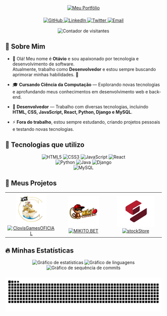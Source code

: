 <div align="center">
  <a href="https://tavinscapi.github.io/portfolio/" target="_blank">
    <img src="https://github.com/TavinScapi/Imagens/blob/main/Design%20sem%20nome.gif" alt="Meu Portfólio" />
  </a>
</div>


###

<div align="center">  
  <!-- Redes Sociais -->
  <a href="https://github.com/TavinScapi" target="_blank">
    <img src="https://img.shields.io/badge/GitHub-000?style=for-the-badge&logo=github&logoColor=white" alt="GitHub">
  </a>
  
  <a href="https://www.linkedin.com/in/seu-perfil" target="_blank">
    <img src="https://img.shields.io/badge/LinkedIn-0077B5?style=for-the-badge&logo=linkedin&logoColor=white" alt="LinkedIn">
  </a>

  <a href="https://twitter.com/seu-perfil" target="_blank">
    <img src="https://img.shields.io/badge/Twitter-1DA1F2?style=for-the-badge&logo=twitter&logoColor=white" alt="Twitter">
  </a>

  <a href="mailto:seu-email@gmail.com">
    <img src="https://img.shields.io/badge/Email-D14836?style=for-the-badge&logo=gmail&logoColor=white" alt="Email">
  </a>
  <br><br>
  <img src="https://visitor-badge.laobi.icu/badge?page_id=TavinScapi.TavinScapi&" alt="Contador de visitantes" />

</div>





## 📕 Sobre Mim

- 👋 Olá! Meu nome é **Otávio** e sou apaixonado por tecnologia e desenvolvimento de software.  
­­      Atualmente, trabalho como **Desenvolvedor** e estou sempre buscando aprimorar minhas habilidades. 🚀

- 🎓 **Cursando Ciência da Computação** — Explorando novas tecnologias e aprofundando meus conhecimentos em desenvolvimento web e back-end.  

- 💼 **Desenvolvedor** — Trabalho com diversas tecnologias, incluindo **HTML, CSS, JavaScript, React, Python, Django e MySQL**.  

- ⚡ **Fora do trabalho**, estou sempre estudando, criando projetos pessoais e testando novas tecnologias.  


## 🚀 Tecnologias que utilizo  

<div align="center">
  <!-- Front-end -->
  <img src="https://cdn.jsdelivr.net/gh/devicons/devicon/icons/html5/html5-original.svg" height="50" title="HTML5" />
  <img src="https://cdn.jsdelivr.net/gh/devicons/devicon/icons/css3/css3-original.svg" height="50" title="CSS3" />
  <img src="https://cdn.jsdelivr.net/gh/devicons/devicon/icons/javascript/javascript-original.svg" height="50" title="JavaScript" />
  <img src="https://cdn.jsdelivr.net/gh/devicons/devicon/icons/react/react-original.svg" height="50" title="React" />
  
  <br>

  <!-- Back-end -->
  <img src="https://cdn.jsdelivr.net/gh/devicons/devicon/icons/python/python-original.svg" height="50" title="Python" />
  <img src="https://cdn.jsdelivr.net/gh/devicons/devicon/icons/java/java-original.svg" height="50" title="Java" />
  <img src="https://cdn.jsdelivr.net/gh/devicons/devicon/icons/django/django-plain.svg" height="50" title="Django" />
  
  <br>

  <!-- Banco de Dados -->
  <img src="https://cdn.jsdelivr.net/gh/devicons/devicon/icons/mysql/mysql-original.svg" height="50" title="MySQL" />
</div>


## 🚀 Meus Projetos

<table align="center">
  <tr>
    <td align="center" width="33%">
      <a href="https://github.com/TavinScapi/ClovisGamesOFICIAL.git">
        <img src="https://github.com/TavinScapi/Imagens/blob/main/LOGO_CLOVISGAMES.png?raw=true" height="100" alt="ClovisGamesOFICIAL" />
      </a>
      <br>
      <a href="https://github.com/TavinScapi/ClovisGamesOFICIAL.git">
        <img src="https://github-readme-stats.vercel.app/api/pin/?username=TavinScapi&repo=ClovisGamesOFICIAL&theme=dark&hide_border=true" alt="ClovisGamesOFICIAL" />
      </a>
    </td>
    <td align="center" width="33%">
      <a href="https://github.com/TavinScapi/MIKITO.BET.git">
        <img src="https://github.com/TavinScapi/Imagens/blob/main/logo-removebg-preview.png?raw=true" height="100" alt="MIKITO.BET" />
      </a>
      <br>
      <a href="https://github.com/TavinScapi/MIKITO.BET.git">
        <img src="https://github-readme-stats.vercel.app/api/pin/?username=TavinScapi&repo=MIKITO.BET&theme=dark&hide_border=true" alt="MIKITO.BET" />
      </a>
    </td>
    <td align="center" width="33%">
      <a href="https://github.com/TavinScapi/stockStore.git">
        <img src="https://github.com/TavinScapi/Imagens/blob/main/logoBOM.png?raw=true" height="100" alt="stockStore" />
      </a>
      <br>
      <a href="https://github.com/TavinScapi/stockStore.git">
        <img src="https://github-readme-stats.vercel.app/api/pin/?username=TavinScapi&repo=stockStore&theme=dark&hide_border=true" alt="stockStore" />
      </a>
    </td>
  </tr>
</table>



## 🔥 Minhas Estatísticas

<div align="center">
  <img src="https://github-readme-stats.vercel.app/api?username=TavinScapi&hide_title=false&hide_rank=false&show_icons=true&include_all_commits=true&count_private=true&disable_animations=false&theme=dark&locale=pt-br&hide_border=false&order=1" height="150" alt="Gráfico de estatísticas" />
  <img src="https://github-readme-stats.vercel.app/api/top-langs?username=TavinScapi&locale=pt-br&hide_title=false&layout=compact&card_width=320&langs_count=5&theme=dark&hide_border=false&order=2" height="150" alt="Gráfico de linguagens" />
  <img src="https://streak-stats.demolab.com?user=TavinScapi&locale=pt-br&mode=daily&theme=dark&hide_border=false&border_radius=5&order=3" height="150" alt="Gráfico de sequência de commits"  />
</div>


###

<img src="https://raw.githubusercontent.com/TavinScapi/TavinScapi/output/snake.svg" alt="Animação Snake" />

###
